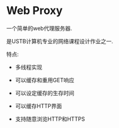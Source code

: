# Web Proxy
一个简单的web代理服务器.<br>

是USTB计算机专业的网络课程设计作业之一.<br>

特点:<br>

- 多线程实现

- 可以缓存和重用GET响应

- 可以设定缓存的生存时间

- 可以缓存HTTP界面

- 支持随意浏览HTTP和HTTPS

